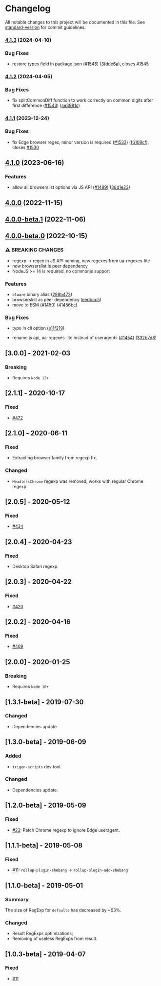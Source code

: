 # Changelog

All notable changes to this project will be documented in this file. See [standard-version](https://github.com/conventional-changelog/standard-version) for commit guidelines.

### [4.1.3](https://github.com/browserslist/browserslist-useragent-regexp/compare/v4.1.2...v4.1.3) (2024-04-10)


### Bug Fixes

* restore types field in package.json ([#1546](https://github.com/browserslist/browserslist-useragent-regexp/issues/1546)) ([3fdde6a](https://github.com/browserslist/browserslist-useragent-regexp/commit/3fdde6a8a8b5a2c634e4812da069678152d8f047)), closes [#1545](https://github.com/browserslist/browserslist-useragent-regexp/issues/1545)

### [4.1.2](https://github.com/browserslist/browserslist-useragent-regexp/compare/v4.1.1...v4.1.2) (2024-04-05)


### Bug Fixes

* fix splitCommonDiff function to work correctly on common digits after first difference ([#1543](https://github.com/browserslist/browserslist-useragent-regexp/issues/1543)) ([ae3981c](https://github.com/browserslist/browserslist-useragent-regexp/commit/ae3981ce92408c4a04175f1ad0ee446024ddbbc1))

### [4.1.1](https://github.com/browserslist/browserslist-useragent-regexp/compare/v4.1.0...v4.1.1) (2023-12-24)


### Bug Fixes

* fix Edge browser regex, minor version is required ([#1533](https://github.com/browserslist/browserslist-useragent-regexp/issues/1533)) ([f6108cf](https://github.com/browserslist/browserslist-useragent-regexp/commit/f6108cfb3921bf2822f4235eeb4ba893409e4bb8)), closes [#1530](https://github.com/browserslist/browserslist-useragent-regexp/issues/1530)

## [4.1.0](https://github.com/browserslist/browserslist-useragent-regexp/compare/v4.0.0...v4.1.0) (2023-06-16)


### Features

* allow all browserslist options via JS API ([#1489](https://github.com/browserslist/browserslist-useragent-regexp/issues/1489)) ([38d1e23](https://github.com/browserslist/browserslist-useragent-regexp/commit/38d1e23fe8e59875208426f9a32b9a4d06577e28))

## [4.0.0](https://github.com/browserslist/browserslist-useragent-regexp/compare/v4.0.0-beta.1...v4.0.0) (2022-11-15)

## [4.0.0-beta.1](https://github.com/browserslist/browserslist-useragent-regexp/compare/v4.0.0-beta.0...v4.0.0-beta.1) (2022-11-06)

## [4.0.0-beta.0](https://github.com/browserslist/browserslist-useragent-regexp/compare/v3.0.0...v4.0.0-beta.0) (2022-10-15)


### ⚠ BREAKING CHANGES

* regexp -> regex in JS API naming, new regexes from ua-regexes-lite
* now browserslist is peer dependency
* NodeJS >= 14 is required, no commonjs support

### Features

* `bluare` binary alias ([288b473](https://github.com/browserslist/browserslist-useragent-regexp/commit/288b4732490977e7e70038b72d94476d735214da))
* browserslist as peer dependency ([eedbcc5](https://github.com/browserslist/browserslist-useragent-regexp/commit/eedbcc58794cb8cbf491027ffd651abadd27d5ed))
* move to ESM ([#1450](https://github.com/browserslist/browserslist-useragent-regexp/issues/1450)) ([41456bc](https://github.com/browserslist/browserslist-useragent-regexp/commit/41456bc22b789fee57384a00abb64e0690ded08a))


### Bug Fixes

* typo in cli option ([e11f219](https://github.com/browserslist/browserslist-useragent-regexp/commit/e11f2196b5b291f31f81057fa5d468c51f48e1a6))


* rename js api, ua-regexes-lite instead of useragents ([#1454](https://github.com/browserslist/browserslist-useragent-regexp/issues/1454)) ([332b7d8](https://github.com/browserslist/browserslist-useragent-regexp/commit/332b7d87cc83e749109f973671239eddcd026bff))

## [3.0.0] - 2021-02-03
### Breaking
- Requires `Node 12+`

## [2.1.1] - 2020-10-17
### Fixed
- [#472](https://github.com/browserslist/browserslist-useragent-regexp/issues/472)

## [2.1.0] - 2020-06-11
### Fixed
- Extracting browser family from regexp fix.

### Changed
- `HeadlessChrome` regexp was removed, works with regular Chrome regexp.

## [2.0.5] - 2020-05-12
### Fixed
- [#434](https://github.com/browserslist/browserslist-useragent-regexp/issues/434)

## [2.0.4] - 2020-04-23
### Fixed
- Desktop Safari regexp.

## [2.0.3] - 2020-04-22
### Fixed
- [#420](https://github.com/browserslist/browserslist-useragent-regexp/issues/420)

## [2.0.2] - 2020-04-16
### Fixed
- [#409](https://github.com/browserslist/browserslist-useragent-regexp/issues/409)

## [2.0.0] - 2020-01-25
### Breaking
- Requires `Node 10+`

## [1.3.1-beta] - 2019-07-30
### Changed
- Dependencies update.

## [1.3.0-beta] - 2019-06-09
### Added
- `trigen-scripts` dev tool.

### Changed
- Dependencies update.

## [1.2.0-beta] - 2019-05-09
### Fixed
- [#23](https://github.com/browserslist/browserslist-useragent-regexp/issues/23): Patch Chrome regexp to ignore Edge useragent.

## [1.1.1-beta] - 2019-05-08
### Fixed
- [#11](https://github.com/browserslist/browserslist-useragent-regexp/issues/11): `rollup-plugin-shebang` -> `rollup-plugin-add-shebang`

## [1.1.0-beta] - 2019-05-01
### Summary
The size of RegExp for `defaults` has decreased by ~63%.
### Changed
- Result RegExps optimizations;
- Removing of useless RegExps from result.

## [1.0.3-beta] - 2019-04-07
### Fixed
- [#11](https://github.com/browserslist/browserslist-useragent-regexp/issues/11)
